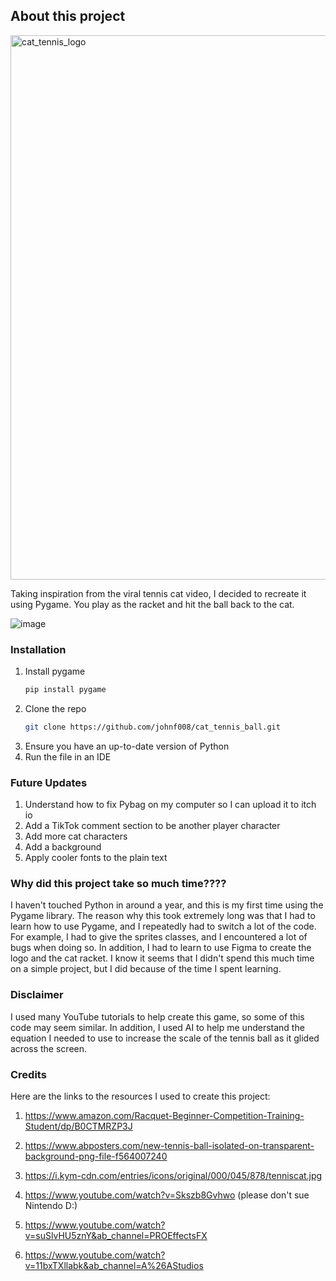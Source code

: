 ## About this project
<img width="871" alt="cat_tennis_logo" src="https://github.com/user-attachments/assets/cabb5700-44f1-4fc0-9d6a-d081bbf74118" />

Taking inspiration from the viral tennis cat video, I decided to recreate it using Pygame. You play as the racket and hit the ball back to the cat. 

![image](https://github.com/user-attachments/assets/25083793-ba7e-4ec9-9ad4-7014891792a5)

### Installation

1. Install pygame
   ```sh
   pip install pygame
   ```
2. Clone the repo
   ```sh
   git clone https://github.com/johnf008/cat_tennis_ball.git
   ```
3. Ensure you have an up-to-date version of Python
4. Run the file in an IDE

### Future Updates

1. Understand how to fix Pybag on my computer so I can upload it to itch io
2. Add a TikTok comment section to be another player character
3. Add more cat characters
4. Add a background
5. Apply cooler fonts to the plain text

### Why did this project take so much time????
I haven't touched Python in around a year, and this is my first time using the Pygame library. The reason why this took extremely long was that I had to learn how to use Pygame, and I repeatedly had to switch a lot of the code. For example, I had to give the sprites classes, and I encountered a lot of bugs when doing so. In addition, I had to learn to use Figma to create the logo and the cat racket. I know it seems that I didn't spend this much time on a simple project, but I did because of the time I spent learning. 

### Disclaimer
I used many YouTube tutorials to help create this game, so some of this code may seem similar. In addition, I used AI to help me understand the equation I needed to use to increase the scale of the tennis ball as it glided across the screen. 

### Credits
Here are the links to the resources I used to create this project: 
1. https://www.amazon.com/Racquet-Beginner-Competition-Training-Student/dp/B0CTMRZP3J
2. https://www.abposters.com/new-tennis-ball-isolated-on-transparent-background-png-file-f564007240
3. https://i.kym-cdn.com/entries/icons/original/000/045/878/tenniscat.jpg

4. https://www.youtube.com/watch?v=Skszb8Gvhwo
(please don't sue Nintendo D:)

5. https://www.youtube.com/watch?v=suSlvHU5znY&ab_channel=PROEffectsFX
6. https://www.youtube.com/watch?v=11bxTXllabk&ab_channel=A%26AStudios



